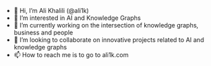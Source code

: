 - 👋 Hi, I’m Ali Khalili (@ali1k)
- 👀 I’m interested in AI and Knowledge Graphs
- 🌱 I’m currently working on the intersection of knowledge graphs, business and people
- 💞️ I’m looking to collaborate on innovative projects related to AI and knowledge graphs
- 📫 How to reach me is to go to ali1k.com

<!---
ali1k/ali1k is a ✨ special ✨ repository because its `README.md` (this file) appears on your GitHub profile.
You can click the Preview link to take a look at your changes.
--->

